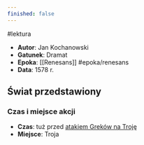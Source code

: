 ```yaml
---
finished: false
---
```

#lektura
- **Autor**: Jan Kochanowski
- **Gatunek**: Dramat
- **Epoka**: [[Renesans]] #epoka/renesans 
- **Data**: 1578 r.
## Świat przedstawiony
### Czas i miejsce akcji
- **Czas**: tuż przed [atakiem Greków na Troję](../01%20Antyk/Iliada)
- **Miejsce**: Troja